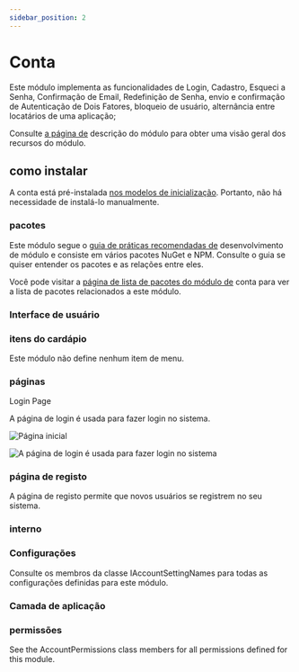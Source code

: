 ```yaml
---
sidebar_position: 2
---
```


# Conta
Este módulo implementa as funcionalidades de Login, Cadastro, Esqueci a Senha, Confirmação de Email, Redefinição de Senha, envio e confirmação de Autenticação de Dois Fatores, bloqueio de usuário, alternância entre locatários de uma aplicação;

Consulte [a página de](https://commercial.abp.io/modules/Volo.Account.Pro?_ga=2.203721431.638389710.1682325508-1619359562.1681202968 "") descrição do módulo para obter uma visão geral dos recursos do módulo.

## como instalar
A conta está pré-instalada [nos modelos de inicialização](https://docs.abp.io/en/commercial/7.2/startup-templates/application/index ""). Portanto, não há necessidade de instalá-lo manualmente.

### pacotes

Este módulo segue o [guia de práticas recomendadas de](https://docs.abp.io/en/abp/latest/Best-Practices/Index "") desenvolvimento de módulo e consiste em vários pacotes NuGet e NPM. Consulte o guia se quiser entender os pacotes e as relações entre eles.

Você pode visitar a [página de lista de pacotes do módulo de](https://abp.io/packages?moduleName=Volo.Account.Pro "") conta para ver a lista de pacotes relacionados a este módulo.

### Interface de usuário

### itens do cardápio
Este módulo não define nenhum item de menu.
### páginas
Login Page

A página de login é usada para fazer login no sistema.

![Página inicial](https://raaghustorageaccount.blob.core.windows.net/raaghu-docs/home-page.png)

![A página de login é usada para fazer login no sistema](https://raaghustorageaccount.blob.core.windows.net/raaghu-docs/login_page.png)
### página de registo
A página de registo permite que novos usuários se registrem no seu sistema.
### interno
### Configurações
Consulte os membros da classe IAccountSettingNames para todas as configurações definidas para este módulo.
### Camada de aplicação
### permissões
See the AccountPermissions class members for all permissions defined for this module.
